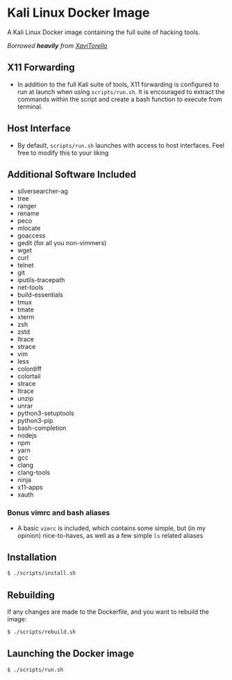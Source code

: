 # Kali Linux Docker Image

A Kali Linux Docker image containing the full suite of hacking tools.

_Borrowed **heavily** from [XaviTorello](https://github.com/XaviTorello/kali-full-docker)_

## X11 Forwarding

- In addition to the full Kali suite of tools, X11 forwarding is configured to run at launch when
  using `scripts/run.sh`. It is encouraged to extract the commands within the script and create a bash
  function to execute from terminal.

## Host Interface

- By default, `scripts/run.sh` launches with access to host interfaces. Feel free to modify this to
  your liking

## Additional Software Included

- silversearcher-ag
- tree
- ranger
- rename
- peco
- mlocate
- goaccess
- gedit (for all you non-vimmers)
- wget
- curl
- telnet
- git
- iputils-tracepath
- net-tools
- build-essentials
- tmux
- tmate
- xterm
- zsh
- zstd
- ltrace
- strace
- vim
- less
- colordiff
- colortail
- strace
- ltrace
- unzip
- unrar
- python3-setuptools
- python3-pip
- bash-completion
- nodejs
- npm
- yarn
- gcc
- clang
- clang-tools
- ninja
- x11-apps
- xauth

### Bonus vimrc and bash aliases

- A basic `vimrc` is included, which contains some simple, but (in my opinion) nice-to-haves, as well as a few simple `ls` related aliases

## Installation

```sh
$ ./scripts/install.sh
```

## Rebuilding

If any changes are made to the Dockerfile, and you want to rebuild the image:

```sh
$ ./scripts/rebuild.sh
```

## Launching the Docker image

```sh
$ ./scripts/run.sh
```
